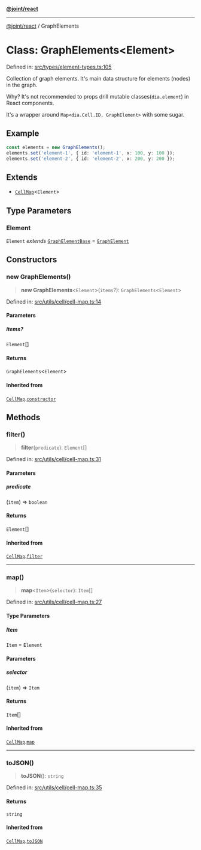 [**@joint/react**](../README.md)

***

[@joint/react](../README.md) / GraphElements

# Class: GraphElements\<Element\>

Defined in: [src/types/element-types.ts:105](https://github.com/samuelgja/joint/blob/main/packages/joint-react/src/types/element-types.ts#L105)

Collection of graph elements.
It's main data structure for elements (nodes) in the graph.

Why? It's not recommended to props drill mutable classes(`dia.element`) in React components.

It's a wrapper around `Map<dia.Cell.ID, GraphElement>` with some sugar.

## Example

```ts
const elements = new GraphElements();
elements.set('element-1', { id: 'element-1', x: 100, y: 100 });
elements.set('element-2', { id: 'element-2', x: 200, y: 200 });
```

## Extends

- [`CellMap`](CellMap.md)\<`Element`\>

## Type Parameters

### Element

`Element` *extends* [`GraphElementBase`](../interfaces/GraphElementBase.md) = [`GraphElement`](../interfaces/GraphElement.md)

## Constructors

### new GraphElements()

> **new GraphElements**\<`Element`\>(`items`?): `GraphElements`\<`Element`\>

Defined in: [src/utils/cell/cell-map.ts:14](https://github.com/samuelgja/joint/blob/main/packages/joint-react/src/utils/cell/cell-map.ts#L14)

#### Parameters

##### items?

`Element`[]

#### Returns

`GraphElements`\<`Element`\>

#### Inherited from

[`CellMap`](CellMap.md).[`constructor`](CellMap.md#constructor)

## Methods

### filter()

> **filter**(`predicate`): `Element`[]

Defined in: [src/utils/cell/cell-map.ts:31](https://github.com/samuelgja/joint/blob/main/packages/joint-react/src/utils/cell/cell-map.ts#L31)

#### Parameters

##### predicate

(`item`) => `boolean`

#### Returns

`Element`[]

#### Inherited from

[`CellMap`](CellMap.md).[`filter`](CellMap.md#filter)

***

### map()

> **map**\<`Item`\>(`selector`): `Item`[]

Defined in: [src/utils/cell/cell-map.ts:27](https://github.com/samuelgja/joint/blob/main/packages/joint-react/src/utils/cell/cell-map.ts#L27)

#### Type Parameters

##### Item

`Item` = `Element`

#### Parameters

##### selector

(`item`) => `Item`

#### Returns

`Item`[]

#### Inherited from

[`CellMap`](CellMap.md).[`map`](CellMap.md#map)

***

### toJSON()

> **toJSON**(): `string`

Defined in: [src/utils/cell/cell-map.ts:35](https://github.com/samuelgja/joint/blob/main/packages/joint-react/src/utils/cell/cell-map.ts#L35)

#### Returns

`string`

#### Inherited from

[`CellMap`](CellMap.md).[`toJSON`](CellMap.md#tojson)
